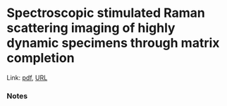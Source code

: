 
# Spectroscopic stimulated Raman scattering imaging of highly dynamic specimens through matrix completion

Link: [pdf](zotero://select/items/@lin2017), [URL](https://www.nature.com/articles/lsa2017179)

### Notes